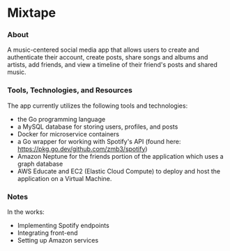 # Mixtape

### About

A music-centered social media app that allows users to create and authenticate their account, create posts, share songs and albums and artists, add friends, and view a timeline of their friend's posts and shared music.

### Tools, Technologies, and Resources
The app currently utilizes the following tools and technologies:
 - the Go programming language
 - a MySQL database for storing users, profiles, and posts
 - Docker for microservice containers
 - a Go wrapper for working with Spotify's API (found here: https://pkg.go.dev/github.com/zmb3/spotify)
 - Amazon Neptune for the friends portion of the application which uses a graph database
 - AWS Educate and EC2 (Elastic Cloud Compute) to deploy and host the application on a Virtual Machine.

### Notes
In the works:
 - Implementing Spotify endpoints
 - Integrating front-end
 - Setting up Amazon services
